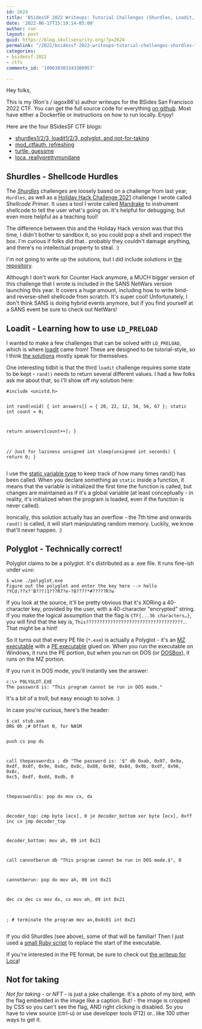 ```yaml
---
id: 2624
title: 'BSidesSF 2022 Writeups: Tutorial Challenges (Shurdles, Loadit, Polyglot, NFT)'
date: '2022-06-17T15:19:14-05:00'
author: ron
layout: post
guid: https://blog.skullsecurity.org/?p=2624
permalink: "/2022/bsidessf-2022-writeups-tutorial-challenges-shurdles-loadit-polyglot-nft"
categories:
- bsidessf-2022
- ctfs
comments_id: '109638383343300957'

---
```


<p>Hey folks,</p>
<p>This is my (Ron's / iagox86's) author writeups for the BSides San Francisco 2022 CTF. You can get the full source code for everything <a href="https://github.com/bsidessf/ctf-2022-release">on github</a>. Most have either a Dockerfile or instructions on how to run locally. Enjoy!</p>
<!--more-->
<p>Here are the four BSidesSF CTF blogs:</p>
<ul>
<li><a href="https://blog.skullsecurity.org/2022/bsidessf-2022-writeups-tutorial-challenges-shurdles-loadit-polyglot-nft">shurdles1/2/3, loadit1/2/3, polyglot, and not-for-taking</a></li>
<li><a href="https://blog.skullsecurity.org/2022/bsidessf-2022-writeups-apache-challenges-mod_ctfauth-refresh">mod_ctfauth, refreshing</a></li>
<li><a href="https://blog.skullsecurity.org/2022/bsidessf-2022-writeups-game-y-challenges-turtle-guessme">turtle, guessme</a></li>
<li><a href="https://blog.skullsecurity.org/2022/bsidessf-2022-writeups-miscellaneous-challenges-loca-reallyprettymundane">loca, reallyprettymundane</a></li>
</ul>
<h2>Shurdles - Shellcode Hurdles</h2>
<p>The <a href="https://github.com/BSidesSF/ctf-2022-release/tree/main/shurdles-1"><em>Shurdles</em></a> challenges are loosely based on a challenge from last year, <code>Hurdles</code>, as well as a <a href="https://www.holidayhackchallenge.com/2021/">Holiday Hack Challenge 2021</a> challenge I wrote called <em>Shellcode Primer</em>. It uses a tool I wrote called <a href="https://github.com/iagox86/mandrake">Mandrake</a> to instrument shellcode to tell the user what's going on. It's helpful for debugging, but even more helpful as a teaching tool!</p>
<p>The difference between this and the Holiday Hack version was that this time, I didn't bother to sandbox it, so you could pop a shell and inspect the box. I'm curious if folks did that.. probably they couldn't damage anything, and there's no intellectual property to steal. :)</p>
<p>I'm not going to write up the solutions, but I did include solutions in <a href="https://github.com/BSidesSF/ctf-2022-release">the repository</a>.</p>
<p>Although I don't work for Counter Hack anymore, a MUCH bigger version of this challenge that I wrote is included in the SANS NetWars version launching this year. It covers a huge amount, including how to write bind- and reverse-shell shellcode from  scratch. It's super cool! Unfortunately, I don't think SANS is doing hybrid events anymore, but if you find yourself at a SANS event be sure to check out NetWars!</p>
<h2>Loadit - Learning how to use <code>LD_PRELOAD</code></h2>
<p>I wanted to make a few challenges that can be solved with <code>LD_PRELOAD</code>, which is where <a href="https://github.com/BSidesSF/ctf-2022-release/tree/main/loadit1">loadit</a> came from! These are designed to be tutorial-style, so I think <a href="https://github.com/BSidesSF/ctf-2022-release/tree/main/loadit1/solution">the solutions</a> mostly speak for themselves.</p>
<p>One interesting tidbit is that the third <code>loadit</code> challenge requires some state to be kept - <code>rand()</code> needs to return several different values. I had a few folks ask me about that, so I'll show off my solution here:</p>
<pre><code class="language-c">#include &lt;unistd.h&gt;

int rand(void) {
  int answers[] = { 20, 22, 12, 34, 56, 67 };
  static int count = 0;

  return answers[count++];
}

// Just for laziness
unsigned int sleep(unsigned int seconds) {
  return 0;
}</code></pre>
<p>I use the <a href="https://www.geeksforgeeks.org/static-variables-in-c/">static variable type</a> to keep track of how many times rand() has been called. When you declare something as <code>static</code> inside a function, it means that the variable is initialized the first time the function is called, but changes are maintained as if it's a global variable (at least conceptually - in reality, it's initialized when the program is loaded, even if the function is never called).</p>
<p>Ironically, this solution actually has an overflow - the 7th time and onwards <code>rand()</code> is called, it will start manipulating random memory. Luckily, we know that'll never happen. :)</p>
<h2>Polyglot - Technically correct!</h2>
<p>Polyglot claims to be a polyglot. It's distributed as a .exe file. It runs fine-ish under <code>wine</code>:</p>
<pre><code>$ wine ./polyglot.exe
Figure out the polyglot and enter the key here --&gt; hello
?YCd;??x?&#039;B???)1???R7?e-?8????*#?????R?w</code></pre>
<p>If you look at the source, it'll be pretty obvious that it's XORing a 40-character key, provided by the user, with a 40-character &quot;encrypted&quot; string. If you make the logical assumption that the flag is <code>CTF{...36 characters…}</code>, you will find that the key is, <code>This????????????????????????????????????.</code>. That might be a hint!</p>
<p>So it turns out that every PE file (<code>*.exe</code>) is actually a Polyglot - it's an <a href="https://en.wikipedia.org/wiki/DOS_MZ_executable">MZ executable</a> with a <a href="https://en.wikipedia.org/wiki/Portable_Executable">PE executable</a> glued on. When you run the executable on Windows, it runs the PE portion, but when you run on DOS (or <a href="https://www.dosbox.com/">DOSBox</a>), it runs on the MZ portion.</p>
<p>If you run it in DOS mode, you'll instantly see the answer:</p>
<pre><code>c:\&gt; POLYGLOT.EXE
The password is: &quot;This program cannot be run in DOS mode.&quot;</code></pre>
<p>It's a bit of a troll, but easy enough to solve. :)</p>
<p>In case you're curious, here's the header:</p>
<pre><code class="language-asm">$ cat stub.asm 
ORG 0h ;# Offset 0, for NASM

push cs
pop ds

call thepasswordis
  ; db &quot;The password is: &#039;$&quot;
  db 0xab, 0x97, 0x9a, 0xdf, 0x8f, 0x9e, 0x8c, 0x8c, 0x88, 0x90, 0x8d, 0x9b, 0xdf, 0x96, 0x8c, 0xc5, 0xdf, 0xdd, 0xdb, 0

thepasswordis:
pop dx
mov cx, dx

decoder_top:
  cmp byte [ecx], 0
  je decoder_bottom
  xor byte [ecx], 0xff
  inc cx
  jmp decoder_top

decoder_bottom:
mov ah, 09
int 0x21

call cannotberun
  db &quot;This program cannot be run in DOS mode.$&quot;, 0

cannotberun:
pop dx
mov ah, 09
int 0x21

dec cx
dec cx
mov dx, cx
mov ah, 09
int 0x21

; # terminate the program
mov ax,0x4c01
int 0x21</code></pre>
<p>If you did Shurdles (see above), some of that will be familiar! Then I just used a <a href="https://github.com/BSidesSF/ctf-2022-release/blob/main/shurdles-1/challenge/src/app.rb">small Ruby script</a> to replace the start of the executable.</p>
<p>If you're interested in the PE format, be sure to check out <a href="TODO">the writeup for Loca</a>!</p>
<h2>Not for taking</h2>
<p><em>Not for taking</em> - or <em>NFT</em> - is just a joke challenge. It's a photo of my bird, with the flag embedded in the image like a caption. But! - the image is cropped by CSS so you can't see the flag, AND right clicking is disabled. So you have to view source (ctrl-u) or use developer tools (F12) or.. like 100 other ways to get it.</p>

